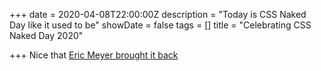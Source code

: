 +++
date = 2020-04-08T22:00:00Z
description = "Today is CSS Naked Day like it used to be"
showDate = false
tags = []
title = "Celebrating CSS Naked Day 2020"

+++
Nice that [Eric Meyer brought it back](https://meyerweb.com/eric/thoughts/2020/04/09/css-naked-day-2020/)